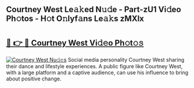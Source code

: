 ## Courtney West Le𝚊𝚔ed N𝚞𝚍e - Part-zU1 Vi𝚍eo Ph𝚘tos - H𝚘t O𝚗lyf𝚊ns Le𝚊𝚔s zMXlx

# <h2><a href="http://hf20yv.feru.top/?c=Courtney+West">🔗 👉 🔴 Courtney West Vi𝚍𝚎o Ph𝚘t𝚘𝚜</a></h2>

[![Courtney West Nu𝚍𝚎s](https://i.imgur.com/0TWrTi3.gif)](http://hf20yv.feru.top/?c=Courtney+West)
Social media personality Courtney West sharing their dance and lifestyle experiences. A public figure like Courtney West, with a large platform and a captive audience, can use his influence to bring about positive change. 
